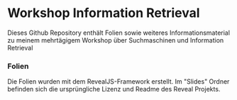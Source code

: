 # Workshop Information Retrieval
Dieses Github Repository enthält Folien sowie weiteres Informationsmaterial zu meinem mehrtägigem Workshop über Suchmaschinen und Information Retrieval

### Folien
Die Folien wurden mit dem RevealJS-Framework erstellt. Im "Slides" Ordner befinden sich die ursprüngliche Lizenz und Readme des Reveal Projekts. 